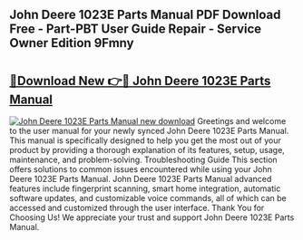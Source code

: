 ## John Deere 1023E Parts Manual PDF Download Free - Part-PBT User Guide Repair - Service Owner Edition 9Fmny

# <h2><a href="http://bc88060.oget.top/?id=John+Deere+1023E+Parts+Manual">🔗Download New 👉🔴 John Deere 1023E Parts Manual</a></h2>

[![John Deere 1023E Parts Manual new download](https://i.imgur.com/5g1atiW.png)](http://bc88060.oget.top/?id=John+Deere+1023E+Parts+Manual)
Greetings and welcome to the user manual for your newly synced John Deere 1023E Parts Manual. This manual is specifically designed to help you get the most out of your product by providing a thorough explanation of its features, setup, usage, maintenance, and problem-solving. Troubleshooting Guide This section offers solutions to common issues encountered while using your John Deere 1023E Parts Manual. John Deere 1023E Parts Manual advanced features include fingerprint scanning, smart home integration, automatic software updates, and customizable voice commands, all of which can be accessed and customized through the user interface. Thank You for Choosing Us! We appreciate your trust and support John Deere 1023E Parts Manual.
